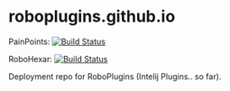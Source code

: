 # roboplugins.github.io

PainPoints: [![Build Status](https://travis-ci.org/RoboPlugins/PainPoints.svg?branch=master)](https://travis-ci.org/RoboPlugins/PainPoints)

RoboHexar: [![Build Status](https://travis-ci.org/RoboPlugins/RoboHexar.svg?branch=master)](https://travis-ci.org/RoboPlugins/RoboHexar)

Deployment repo for RoboPlugins (Intelij Plugins.. so far). 
